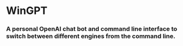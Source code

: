 # WinGPT
### A personal OpenAI chat bot and command line interface to switch between different engines from the command line. 
